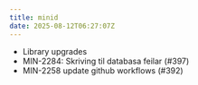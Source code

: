 ```yaml
---
title: minid
date: 2025-08-12T06:27:07Z
---
```

- Library upgrades
- MIN-2284: Skriving til databasa feilar (#397)
- MIN-2258 update github workflows (#392)

